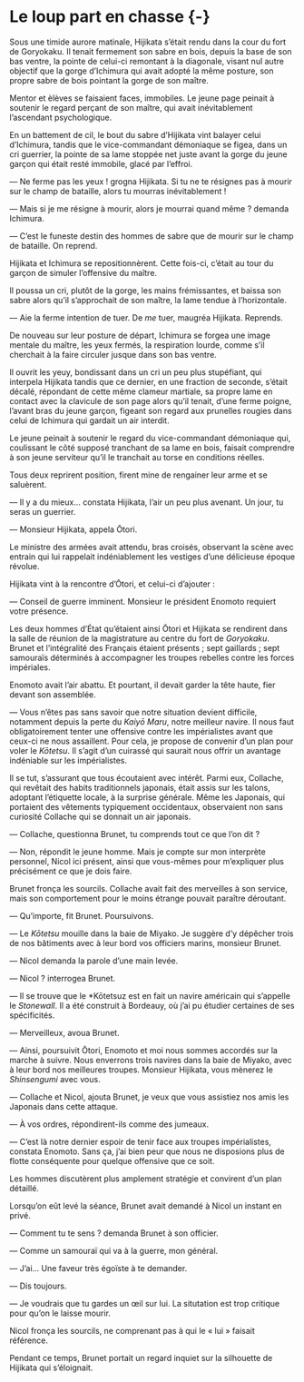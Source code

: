 # Le loup part en chasse {-}

Sous une timide aurore matinale, Hijikata s’était rendu dans la cour du fort
de Goryokaku. Il tenait fermement son sabre en bois, depuis la base de son
bas ventre, la pointe de celui-ci remontant à la diagonale, visant nul autre
objectif que la gorge d’Ichimura qui avait adopté la même posture, son propre
sabre de bois pointant la gorge de son maître.

Mentor et èlèves se faisaient faces, immobiles. Le jeune page peinait à
soutenir le regard perçant de son maître, qui avait inévitablement l’ascendant
psychologique.

En un battement de cil, le bout du sabre d’Hijikata vint balayer celui
d’Ichimura, tandis que le vice-commandant démoniaque se figea, dans un cri
guerrier, la pointe de sa lame stoppée net juste avant la gorge du jeune
garçon qui était resté immobile, glacé par l’effroi.

— Ne ferme pas les yeux ! grogna Hijikata. Si tu ne te résignes pas à mourir
sur le champ de bataille, alors tu mourras inévitablement !

— Mais si je me résigne à mourir, alors je mourrai quand même ? demanda
Ichimura.

— C’est le funeste destin des hommes de sabre que de mourir sur le champ de
bataille. On reprend.

Hijikata et Ichimura se repositionnèrent. Cette fois-ci, c’était au tour du
garçon de simuler l’offensive du maître.

Il poussa un cri, plutôt de la gorge, les mains frémissantes, et baissa son
sabre alors qu’il s’approchait de son maître, la lame tendue à l’horizontale.

— Aie la ferme intention de tuer. De *me* tuer, maugréa Hijikata. Reprends.

De nouveau sur leur posture de départ, Ichimura se forgea une image mentale
du maître, les yeux fermés, la respiration lourde, comme s’il cherchait à la
faire circuler jusque dans son bas ventre.

Il ouvrit les yeuy, bondissant dans un cri un peu plus stupéfiant, qui
interpela Hijikata tandis que ce dernier, en une fraction de seconde, s’était
décalé, répondant de cette même clameur martiale, sa propre lame en contact
avec la clavicule de son page alors qu’il tenait, d’une ferme poigne, l’avant
bras du jeune garçon, figeant son regard aux prunelles rougies dans celui de
Ichimura qui gardait un air interdit.

Le jeune peinait à soutenir le regard du vice-commandant démoniaque qui,
coulissant le côté supposé tranchant de sa lame en bois, faisait comprendre à
son jeune serviteur qu’il le tranchait au torse en conditions réelles.

Tous deux reprirent position, firent mine de rengainer leur arme et se
saluèrent.

— Il y a du mieux… constata Hijikata, l’air un peu plus avenant. Un jour, tu
seras un guerrier.

— Monsieur Hijikata, appela Ōtori.

Le ministre des armées avait attendu, bras croisés, observant la scène avec
entrain qui lui rappelait indéniablement les vestiges d’une délicieuse époque
révolue.

Hijikata vint à la rencontre d’Ōtori, et celui-ci d’ajouter :

— Conseil de guerre imminent. Monsieur le président Enomoto requiert votre
présence.

Les deux hommes d’État qu’étaient ainsi Ōtori et Hijikata se rendirent dans
la salle de réunion de la magistrature au centre du fort de *Goryokaku*. Brunet
et l’intégralité des Français étaient présents ; sept gaillards ; sept
samouraïs déterminés à accompagner les troupes rebelles contre les forces
impériales.

Enomoto avait l’air abattu. Et pourtant, il devait garder la tête haute, fier
devant son assemblée.

— Vous n’êtes pas sans savoir que notre situation devient difficile, notamment
depuis la perte du *Kaiyō Maru*, notre meilleur navire. Il nous faut
obligatoirement tenter une offensive contre les impérialistes avant que ceux-ci
ne nous assaillent. Pour cela, je propose de convenir d’un plan pour voler le
*Kōtetsu*. Il s’agit d’un cuirassé qui saurait nous offrir un avantage
indéniable sur les impérialistes.

Il se tut, s’assurant que tous écoutaient avec intérêt. Parmi eux, Collache,
qui revêtait des habits traditionnels japonais, était assis sur les talons,
adoptant l’étiquette locale, à la surprise générale. Même les Japonais, qui
portaient des vêtements typiquement occidentaux, observaient non sans curiosité
Collache qui se donnait un air japonais.

— Collache, questionna Brunet, tu comprends tout ce que l’on dit ?

— Non, répondit le jeune homme. Mais je compte sur mon interprète personnel,
Nicol ici présent, ainsi que vous-mêmes pour m’expliquer plus précisément ce
que je dois faire.

Brunet fronça les sourcils. Collache avait fait des merveilles à son service,
mais son comportement pour le moins étrange pouvait paraître déroutant.

— Qu’importe, fit Brunet. Poursuivons.

— Le *Kōtetsu* mouille dans la baie de Miyako. Je suggère d’y dépêcher trois
de nos bâtiments avec à leur bord vos officiers marins, monsieur Brunet.

— Nicol demanda la parole d’une main levée.

— Nicol ? interrogea Brunet.

— Il se trouve que le *Kōtetsuz est en fait un navire américain qui s’appelle
le *Stonewall*. Il a été construit à Bordeauy, où j’ai pu étudier certaines
de ses spécificités.

— Merveilleux, avoua Brunet.

— Ainsi, poursuivit Ōtori, Enomoto et moi nous sommes accordés sur la marche à
suivre. Nous enverrons trois navires dans la baie de Miyako, avec à leur bord
nos meilleures troupes. Monsieur Hijikata, vous mènerez le *Shinsengumi* avec
vous.

— Collache et Nicol, ajouta Brunet, je veux que vous assistiez nos amis les
Japonais dans cette attaque.

— À vos ordres, répondirent-ils comme des jumeaux.

— C’est là notre dernier espoir de tenir face aux troupes impérialistes,
constata Enomoto. Sans ça, j’ai bien peur que nous ne disposions plus de flotte
conséquente pour quelque offensive que ce soit.

Les hommes discutèrent plus amplement stratégie et convirent d’un plan
détaillé.

Lorsqu’on eût levé la séance, Brunet avait demandé à Nicol un instant en privé.

— Comment tu te sens ? demanda Brunet à son officier.

— Comme un samouraï qui va à la guerre, mon général.

— J’ai… Une faveur très égoïste à te demander.

— Dis toujours.

— Je voudrais que tu gardes un œil sur lui. La situtation est trop critique
pour qu’on le laisse mourir.

Nicol fronça les sourcils, ne comprenant pas à qui le « lui » faisait
référence.

Pendant ce temps, Brunet portait un regard inquiet sur la silhouette de
Hijikata qui s’éloignait.
